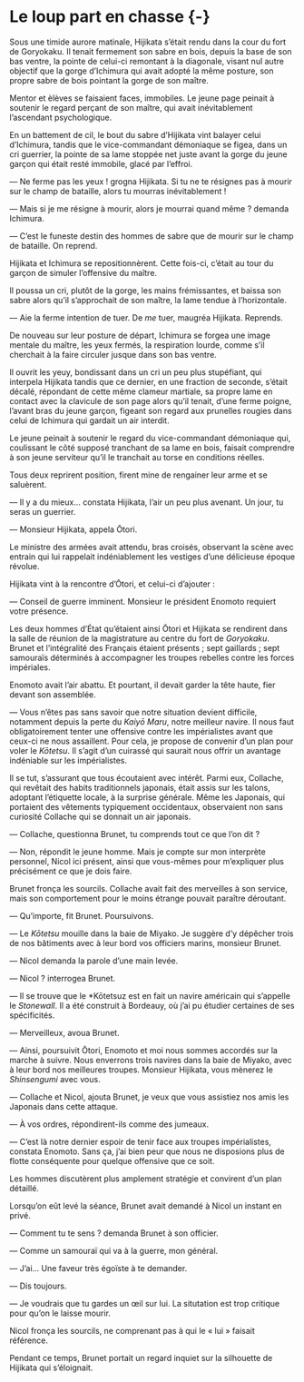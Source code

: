 # Le loup part en chasse {-}

Sous une timide aurore matinale, Hijikata s’était rendu dans la cour du fort
de Goryokaku. Il tenait fermement son sabre en bois, depuis la base de son
bas ventre, la pointe de celui-ci remontant à la diagonale, visant nul autre
objectif que la gorge d’Ichimura qui avait adopté la même posture, son propre
sabre de bois pointant la gorge de son maître.

Mentor et èlèves se faisaient faces, immobiles. Le jeune page peinait à
soutenir le regard perçant de son maître, qui avait inévitablement l’ascendant
psychologique.

En un battement de cil, le bout du sabre d’Hijikata vint balayer celui
d’Ichimura, tandis que le vice-commandant démoniaque se figea, dans un cri
guerrier, la pointe de sa lame stoppée net juste avant la gorge du jeune
garçon qui était resté immobile, glacé par l’effroi.

— Ne ferme pas les yeux ! grogna Hijikata. Si tu ne te résignes pas à mourir
sur le champ de bataille, alors tu mourras inévitablement !

— Mais si je me résigne à mourir, alors je mourrai quand même ? demanda
Ichimura.

— C’est le funeste destin des hommes de sabre que de mourir sur le champ de
bataille. On reprend.

Hijikata et Ichimura se repositionnèrent. Cette fois-ci, c’était au tour du
garçon de simuler l’offensive du maître.

Il poussa un cri, plutôt de la gorge, les mains frémissantes, et baissa son
sabre alors qu’il s’approchait de son maître, la lame tendue à l’horizontale.

— Aie la ferme intention de tuer. De *me* tuer, maugréa Hijikata. Reprends.

De nouveau sur leur posture de départ, Ichimura se forgea une image mentale
du maître, les yeux fermés, la respiration lourde, comme s’il cherchait à la
faire circuler jusque dans son bas ventre.

Il ouvrit les yeuy, bondissant dans un cri un peu plus stupéfiant, qui
interpela Hijikata tandis que ce dernier, en une fraction de seconde, s’était
décalé, répondant de cette même clameur martiale, sa propre lame en contact
avec la clavicule de son page alors qu’il tenait, d’une ferme poigne, l’avant
bras du jeune garçon, figeant son regard aux prunelles rougies dans celui de
Ichimura qui gardait un air interdit.

Le jeune peinait à soutenir le regard du vice-commandant démoniaque qui,
coulissant le côté supposé tranchant de sa lame en bois, faisait comprendre à
son jeune serviteur qu’il le tranchait au torse en conditions réelles.

Tous deux reprirent position, firent mine de rengainer leur arme et se
saluèrent.

— Il y a du mieux… constata Hijikata, l’air un peu plus avenant. Un jour, tu
seras un guerrier.

— Monsieur Hijikata, appela Ōtori.

Le ministre des armées avait attendu, bras croisés, observant la scène avec
entrain qui lui rappelait indéniablement les vestiges d’une délicieuse époque
révolue.

Hijikata vint à la rencontre d’Ōtori, et celui-ci d’ajouter :

— Conseil de guerre imminent. Monsieur le président Enomoto requiert votre
présence.

Les deux hommes d’État qu’étaient ainsi Ōtori et Hijikata se rendirent dans
la salle de réunion de la magistrature au centre du fort de *Goryokaku*. Brunet
et l’intégralité des Français étaient présents ; sept gaillards ; sept
samouraïs déterminés à accompagner les troupes rebelles contre les forces
impériales.

Enomoto avait l’air abattu. Et pourtant, il devait garder la tête haute, fier
devant son assemblée.

— Vous n’êtes pas sans savoir que notre situation devient difficile, notamment
depuis la perte du *Kaiyō Maru*, notre meilleur navire. Il nous faut
obligatoirement tenter une offensive contre les impérialistes avant que ceux-ci
ne nous assaillent. Pour cela, je propose de convenir d’un plan pour voler le
*Kōtetsu*. Il s’agit d’un cuirassé qui saurait nous offrir un avantage
indéniable sur les impérialistes.

Il se tut, s’assurant que tous écoutaient avec intérêt. Parmi eux, Collache,
qui revêtait des habits traditionnels japonais, était assis sur les talons,
adoptant l’étiquette locale, à la surprise générale. Même les Japonais, qui
portaient des vêtements typiquement occidentaux, observaient non sans curiosité
Collache qui se donnait un air japonais.

— Collache, questionna Brunet, tu comprends tout ce que l’on dit ?

— Non, répondit le jeune homme. Mais je compte sur mon interprète personnel,
Nicol ici présent, ainsi que vous-mêmes pour m’expliquer plus précisément ce
que je dois faire.

Brunet fronça les sourcils. Collache avait fait des merveilles à son service,
mais son comportement pour le moins étrange pouvait paraître déroutant.

— Qu’importe, fit Brunet. Poursuivons.

— Le *Kōtetsu* mouille dans la baie de Miyako. Je suggère d’y dépêcher trois
de nos bâtiments avec à leur bord vos officiers marins, monsieur Brunet.

— Nicol demanda la parole d’une main levée.

— Nicol ? interrogea Brunet.

— Il se trouve que le *Kōtetsuz est en fait un navire américain qui s’appelle
le *Stonewall*. Il a été construit à Bordeauy, où j’ai pu étudier certaines
de ses spécificités.

— Merveilleux, avoua Brunet.

— Ainsi, poursuivit Ōtori, Enomoto et moi nous sommes accordés sur la marche à
suivre. Nous enverrons trois navires dans la baie de Miyako, avec à leur bord
nos meilleures troupes. Monsieur Hijikata, vous mènerez le *Shinsengumi* avec
vous.

— Collache et Nicol, ajouta Brunet, je veux que vous assistiez nos amis les
Japonais dans cette attaque.

— À vos ordres, répondirent-ils comme des jumeaux.

— C’est là notre dernier espoir de tenir face aux troupes impérialistes,
constata Enomoto. Sans ça, j’ai bien peur que nous ne disposions plus de flotte
conséquente pour quelque offensive que ce soit.

Les hommes discutèrent plus amplement stratégie et convirent d’un plan
détaillé.

Lorsqu’on eût levé la séance, Brunet avait demandé à Nicol un instant en privé.

— Comment tu te sens ? demanda Brunet à son officier.

— Comme un samouraï qui va à la guerre, mon général.

— J’ai… Une faveur très égoïste à te demander.

— Dis toujours.

— Je voudrais que tu gardes un œil sur lui. La situtation est trop critique
pour qu’on le laisse mourir.

Nicol fronça les sourcils, ne comprenant pas à qui le « lui » faisait
référence.

Pendant ce temps, Brunet portait un regard inquiet sur la silhouette de
Hijikata qui s’éloignait.
